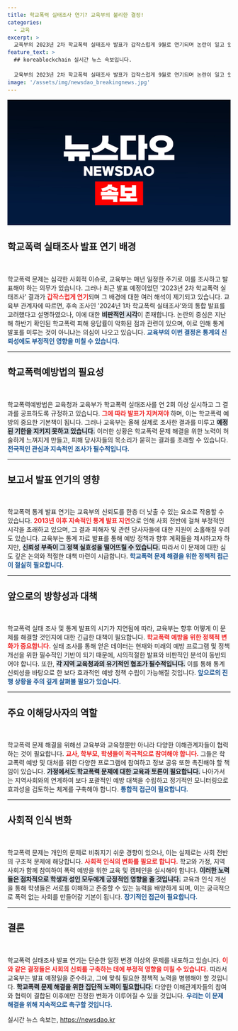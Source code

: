 ```yaml
---
title: 학교폭력 실태조사 연기? 교육부의 불리한 결정!
categories:
  - 교육
excerpt: >
  교육부의 2023년 2차 학교폭력 실태조사 발표가 갑작스럽게 9월로 연기되며 논란이 일고 있다. 이는 지난해 학교폭력 피해가 증가한 결과를 숨기려는 의혹과 맞물려 있으며, 한꺼번에 발표 계획으로 통계의 주목도가 낮아질까 우려된다.
feature_text: >
  ## koreablockchain 실시간 뉴스 속보입니다.

  교육부의 2023년 2차 학교폭력 실태조사 발표가 갑작스럽게 9월로 연기되며 논란이 일고 있다. 이는 지난해 학교폭력 피해가 증가한 결과를 숨기려는 의혹과 맞물려 있으며, 한꺼번에 발표 계획으로 통계의 주목도가 낮아질까 우려된다.
image: '/assets/img/newsdao_breakingnews.jpg'
---
```


<p><img src="/assets/img/newsdao_breakingnews.jpg" alt="koreablockchain 속보" /></p>

<h2 data-ke-size="size26">학교폭력 실태조사 발표 연기 배경</h2>

<p data-ke-size="size16">&nbsp;</p>

<p>학교폭력 문제는 심각한 사회적 이슈로, 교육부는 매년 일정한 주기로 이를 조사하고 발표해야 하는 의무가 있습니다. 그러나 최근 발표 예정이었던 '2023년 2차 학교폭력 실태조사' 결과가 <b><span style="color: #ee2323;">갑작스럽게 연기</span></b>되며 그 배경에 대한 여러 해석이 제기되고 있습니다. 교육부 관계자에 따르면, 후속 조사인 '2024년 1차 학교폭력 실태조사'와의 통합 발표를 고려했다고 설명하였으나, 이에 대한 <b><span style="background-color: #21538527;">비판적인 시각</span></b>이 존재합니다. 논란의 중심은 지난해 하반기 확인된 학교폭력 피해 응답률이 악화된 점과 관련이 있으며, 이로 인해 통계 발표를 미루는 것이 아니냐는 의심이 나오고 있습니다. <b><span style="color: #1a5490;">교육부의 이번 결정은 통계의 신뢰성에도 부정적인 영향을 미칠 수 있습니다.</span></b></p>

<hr>

<h2 data-ke-size="size26">학교폭력예방법의 필요성</h2>

<p data-ke-size="size16">&nbsp;</p>

<p>학교폭력예방법은 교육청과 교육부가 학교폭력 실태조사를 연 2회 이상 실시하고 그 결과를 공표하도록 규정하고 있습니다. <b><span style="color: #ee2323;">그에 따라 발표가 지켜져야</span></b> 하며, 이는 학교폭력 예방의 중요한 기본책이 됩니다. 그러나 교육부는 올해 실제로 조사한 결과를 미루고 <b><span style="background-color: #21538527;">예정된 기한을 지키지 못하고 있습니다.</span></b> 이러한 상황은 학교폭력 문제 해결을 위한 노력이 허술하게 느껴지게 만들고, 피해 당사자들의 목소리가 묻히는 결과를 초래할 수 있습니다. <b><span style="color: #1a5490;">전국적인 관심과 지속적인 조사가 필수적입니다.</span></b></p>

<hr>

<h2 data-ke-size="size26">보고서 발표 연기의 영향</h2>

<p data-ke-size="size16">&nbsp;</p>

<p>학교폭력 통계 발표 연기는 교육부의 신뢰도를 한층 더 낮출 수 있는 요소로 작용할 수 있습니다. <b><span style="color: #ee2323;">2013년 이후 지속적인 통계 발표 지연</span></b>으로 인해 사회 전반에 걸쳐 부정적인 시각을 초래하고 있으며, 그 결과 피해자 및 관련 당사자들에 대한 지원이 소홀해질 우려도 있습니다. 교육부는 통계 자료 발표를 통해 예방 정책과 향후 계획들을 제시하고자 하지만, <b><span style="background-color: #21538527;">신뢰성 부족이 그 정책 실효성을 떨어뜨릴 수 있습니다.</span></b> 따라서 이 문제에 대한 심도 깊은 논의와 적절한 대책 마련이 시급합니다. <b><span style="color: #1a5490;">학교폭력 문제 해결을 위한 정책적 접근이 절실히 필요합니다.</span></b></p>

<hr>

<h2 data-ke-size="size26">앞으로의 방향성과 대책</h2>

<p data-ke-size="size16">&nbsp;</p>

<p>학교폭력 실태 조사 및 통계 발표의 시기가 지연됨에 따라, 교육부는 향후 어떻게 이 문제를 해결할 것인지에 대한 긴급한 대책이 필요합니다. <b><span style="color: #ee2323;">학교폭력 예방을 위한 정책적 변화가 중요합니다.</span></b> 실태 조사를 통해 얻은 데이터는 현재와 미래의 예방 프로그램 및 정책 개선을 위한 필수적인 기반이 되기 때문에, 시의적절한 발표와 비판적인 분석이 동반되어야 합니다. 또한, <b><span style="background-color: #21538527;">각 지역 교육청과의 유기적인 협조가 필수적입니다.</span></b> 이를 통해 통계 신뢰성을 바탕으로 한 보다 효과적인 예방 정책 수립이 가능해질 것입니다. <b><span style="color: #1a5490;">앞으로의 진행 상황을 주의 깊게 살펴볼 필요가 있습니다.</span></b></p>

<hr>

<h2 data-ke-size="size26">주요 이해당사자의 역할</h2>

<p data-ke-size="size16">&nbsp;</p>

<p>학교폭력 문제 해결을 위해선 교육부와 교육청뿐만 아니라 다양한 이해관계자들이 협력하는 것이 필요합니다. <b><span style="color: #ee2323;">교사, 학부모, 학생들이 적극적으로 참여해야 합니다.</span></b> 그들은 학교폭력 예방 및 대처를 위한 다양한 프로그램에 참여하고 정보 공유 또한 촉진해야 할 책임이 있습니다. <b><span style="background-color: #21538527;">가정에서도 학교폭력 문제에 대한 교육과 토론이 필요합니다.</span></b> 나아가서는 지역사회와의 연계하여 보다 포괄적인 예방 대책을 수립하고 정기적인 모니터링으로 효과성을 검토하는 체계를 구축해야 합니다. <b><span style="color: #1a5490;">통합적 접근이 필요합니다.</span></b></p>

<hr>

<h2 data-ke-size="size26">사회적 인식 변화</h2>

<p data-ke-size="size16">&nbsp;</p>

<p>학교폭력 문제는 개인의 문제로 비춰지기 쉬운 경향이 있으나, 이는 실제로는 사회 전반의 구조적 문제에 해당합니다. <b><span style="color: #ee2323;">사회적 인식의 변화를 필요로 합니다.</span></b> 학교와 가정, 지역 사회가 함께 참여하여 폭력 예방을 위한 교육 및 캠페인을 실시해야 합니다. <b><span style="background-color: #21538527;">이러한 노력들은 점차적으로 학생과 성인 모두에게 긍정적인 영향을 줄 것입니다.</span></b> 교육과 인식 개선을 통해 학생들은 서로를 이해하고 존중할 수 있는 능력을 배양하게 되며, 이는 궁극적으로 폭력 없는 사회를 만들어갈 기본이 됩니다. <b><span style="color: #1a5490;">장기적인 접근이 필요합니다.</span></b></p>

<hr>

<h2 data-ke-size="size26">결론</h2>

<p data-ke-size="size16">&nbsp;</p>

<p>학교폭력 실태조사 발표 연기는 단순한 일정 변경 이상의 문제를 내포하고 있습니다. <b><span style="color: #ee2323;">이와 같은 결정들은 사회의 신뢰를 구축하는 데에 부정적 영향을 미칠 수 있습니다.</span></b> 따라서 교육부는 발표 예정일을 준수하고, 그에 맞춰 필요한 정책적 노력을 병행해야 할 것입니다. <b><span style="background-color: #21538527;">학교폭력 문제 해결을 위한 집단적 노력이 필요합니다.</span></b> 다양한 이해관계자들의 참여와 협력이 결합된 이후에만 진정한 변화가 이루어질 수 있을 것입니다. <b><span style="color: #1a5490;">우리는 이 문제 해결을 위해 지속적으로 촉구할 것입니다.</span></b></p>
실시간 뉴스 속보는, <a href="https://newsdao.kr" rel="dofollow">https://newsdao.kr</a>


